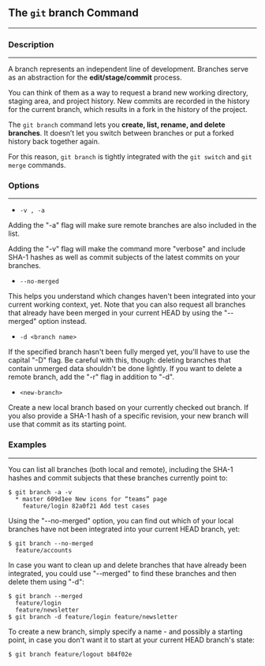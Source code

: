 
## The `git` **branch** Command
---
### Description
---

A branch represents an independent line of development. Branches serve as an abstraction for the **edit/stage/commit** process. 

You can think of them as a way to request a brand new working directory, staging area, and project history. New commits are recorded in the history for the current branch, which results in a fork in the history of the project.

The `git branch` command lets you **create, list, rename, and delete branches**. It doesn’t let you switch between branches or put a forked history back together again.

For this reason, `git branch` is tightly integrated with the `git switch` and `git merge` commands.


### Options 
---

- ```-v , -a ```

Adding the "-a" flag will make sure remote branches are also included in the list.

Adding the "-v" flag will make the command more "verbose" and include SHA-1 hashes as well as commit subjects of the latest commits on your branches.


- ```--no-merged```

This helps you understand which changes haven't been integrated into your current working context, yet. Note that you can also request all branches that already have been merged in your current HEAD by using the "--merged" option instead.


- ```-d <branch name> ```

If the specified branch hasn't been fully merged yet, you'll have to use the capital "-D" flag. Be careful with this, though: deleting branches that contain unmerged data shouldn't be done lightly.
If you want to delete a remote branch, add the "-r" flag in addition to "-d".

- ```<new-branch>```

Create a new local branch based on your currently checked out branch. If you also provide a SHA-1 hash of a specific revision, your new branch will use that commit as its starting point.

### Examples
---
You can list all branches (both local and remote), including the SHA-1 hashes and commit subjects that these branches currently point to:
```
$ git branch -a -v
  * master 609d1ee New icons for “teams” page
    feature/login 82a0f21 Add test cases
```
Using the "--no-merged" option, you can find out which of your local branches have not been integrated into your current HEAD branch, yet:
```
$ git branch --no-merged
  feature/accounts
```
In case you want to clean up and delete branches that have already been integrated, you could use "--merged" to find these branches and then delete them using "-d":
```
$ git branch --merged
  feature/login
  feature/newsletter
$ git branch -d feature/login feature/newsletter
```
To create a new branch, simply specify a name - and possibly a starting point, in case you don't want it to start at your current HEAD branch's state:
```
$ git branch feature/logout b84f02e
```
